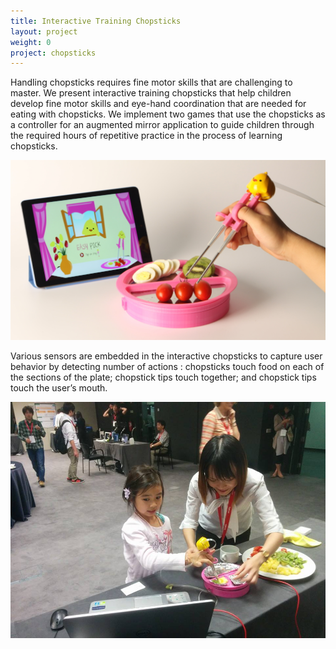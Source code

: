 ```yaml
---
title: Interactive Training Chopsticks
layout: project
weight: 0
project: chopsticks
---
```

Handling chopsticks requires fine motor skills that are challenging to master.  We present interactive training chopsticks that help children develop fine motor skills and eye-hand coordination that are needed for eating with chopsticks. We implement two games that use the chopsticks as a controller for an augmented mirror application to guide children through the required hours of repetitive practice in the process of learning chopsticks.

![](<img/chopsticks_small.jpg>)

Various sensors are embedded in the interactive chopsticks to capture user behavior by detecting  number of actions : chopsticks touch food on each of the sections of the plate;  chopstick tips touch together; and chopstick tips touch the user’s mouth.

![](<img/chopsticks_in_action.jpg>)
